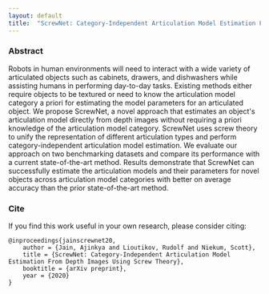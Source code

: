 ```yaml
---
layout: default
title:  "ScrewNet: Category-Independent Articulation Model Estimation From Depth Images Using Screw Theory"
---
```


### Abstract
Robots in human environments will need to interact with a wide variety of articulated objects such as cabinets, drawers, and dishwashers while assisting humans in performing day-to-day tasks. Existing methods either require objects to be textured or need to know the articulation model category a priori for estimating the model parameters for an articulated object. We propose ScrewNet, a novel approach that estimates an object's articulation model directly from depth images without requiring a priori knowledge of the articulation model category. ScrewNet uses screw theory to unify the representation of different articulation types and perform category-independent articulation model estimation. We evaluate our approach on two benchmarking datasets and compare its performance with a current state-of-the-art method. Results demonstrate that ScrewNet can successfully estimate the articulation models and their parameters for novel objects across articulation model categories with better on average accuracy than the prior state-of-the-art method.

### Cite
If you find this work useful in your own research, please consider citing:
```
@inproceedings{jainscrewnet20,
    author = {Jain, Ajinkya and Lioutikov, Rudolf and Niekum, Scott},
    title = {ScrewNet: Category-Independent Articulation Model Estimation From Depth Images Using Screw Theory},
    booktitle = {arXiv preprint},
    year = {2020}
}
```